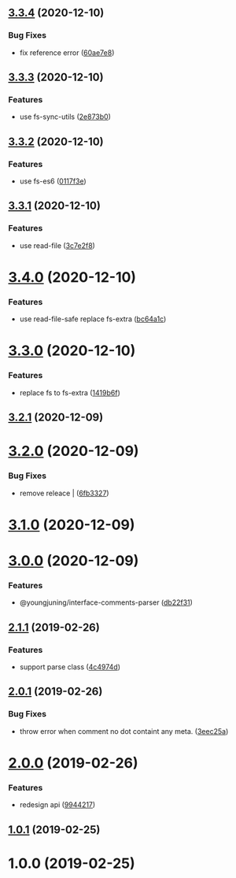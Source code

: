 ## [3.3.4](https://github.com/youngjuning/interface-comments-parser/compare/v3.3.3...v3.3.4) (2020-12-10)


### Bug Fixes

* fix reference error ([60ae7e8](https://github.com/youngjuning/interface-comments-parser/commit/60ae7e876cd61c8af23327ac691331af6ca85111))



## [3.3.3](https://github.com/youngjuning/interface-comments-parser/compare/v3.3.2...v3.3.3) (2020-12-10)


### Features

* use fs-sync-utils ([2e873b0](https://github.com/youngjuning/interface-comments-parser/commit/2e873b0b1375c0f3e80b44ad09c9b78d1522a1eb))



## [3.3.2](https://github.com/youngjuning/interface-comments-parser/compare/v3.3.1...v3.3.2) (2020-12-10)


### Features

* use fs-es6 ([0117f3e](https://github.com/youngjuning/interface-comments-parser/commit/0117f3ec7a814f515d7ef8d1784955fb6ab50e4b))



## [3.3.1](https://github.com/youngjuning/interface-comments-parser/compare/v3.4.0...v3.3.1) (2020-12-10)


### Features

* use read-file ([3c7e2f8](https://github.com/youngjuning/interface-comments-parser/commit/3c7e2f80782514129b050ed2c6e090df8c07156b))



# [3.4.0](https://github.com/youngjuning/interface-comments-parser/compare/v3.3.0...v3.4.0) (2020-12-10)


### Features

* use read-file-safe replace fs-extra ([bc64a1c](https://github.com/youngjuning/interface-comments-parser/commit/bc64a1c418173904df1bd0625a19b8153b077ace))



# [3.3.0](https://github.com/youngjuning/interface-comments-parser/compare/v3.2.1...v3.3.0) (2020-12-10)


### Features

* replace fs to fs-extra ([1419b6f](https://github.com/youngjuning/interface-comments-parser/commit/1419b6f126228dd4257db4b373b05505af4d1030))



## [3.2.1](https://github.com/youngjuning/interface-comments-parser/compare/v3.2.0...v3.2.1) (2020-12-09)



# [3.2.0](https://github.com/youngjuning/interface-comments-parser/compare/v3.1.0...v3.2.0) (2020-12-09)


### Bug Fixes

* remove releace | ([6fb3327](https://github.com/youngjuning/interface-comments-parser/commit/6fb332715034e7bb12eb78080b7a9e4f8e31b319))



# [3.1.0](https://github.com/youngjuning/interface-comments-parser/compare/v3.0.0...v3.1.0) (2020-12-09)



# [3.0.0](https://github.com/youngjuning/interface-comments-parser/compare/v2.1.1...v3.0.0) (2020-12-09)


### Features

* @youngjuning/interface-comments-parser ([db22f31](https://github.com/youngjuning/interface-comments-parser/commit/db22f3112918ebb9de7460d81704410091372e80))



## [2.1.1](https://github.com/youngjuning/interface-comments-parser/compare/v2.0.1...v2.1.1) (2019-02-26)


### Features

* support parse class ([4c4974d](https://github.com/youngjuning/interface-comments-parser/commit/4c4974d02925c6b807a1f7cf6b781f164b3c98af))



## [2.0.1](https://github.com/youngjuning/interface-comments-parser/compare/v2.0.0...v2.0.1) (2019-02-26)


### Bug Fixes

* throw error when comment no dot containt any meta. ([3eec25a](https://github.com/youngjuning/interface-comments-parser/commit/3eec25a8fd5e940853e06b9f5458bca23172308b))



# [2.0.0](https://github.com/youngjuning/interface-comments-parser/compare/v1.0.1...v2.0.0) (2019-02-26)


### Features

* redesign api ([9944217](https://github.com/youngjuning/interface-comments-parser/commit/994421740e2638abe152c041391be2668f3d62ff))



## [1.0.1](https://github.com/youngjuning/interface-comments-parser/compare/v1.0.0...v1.0.1) (2019-02-25)



# 1.0.0 (2019-02-25)



